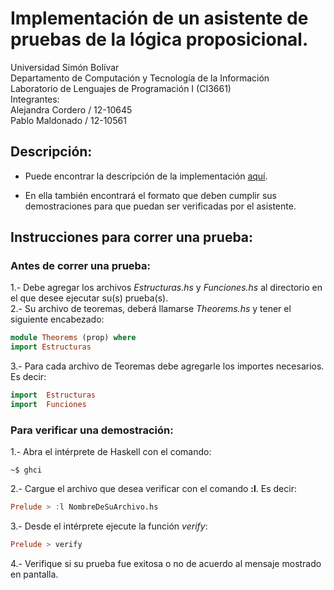 # Implementación de un asistente de pruebas de la lógica proposicional.

Universidad Simón Bolívar  
Departamento de Computación y Tecnología de la Información  
Laboratorio de Lenguajes de Programación I (CI3661)  
Integrantes:  
    Alejandra Cordero / 12-10645  
    Pablo Maldonado / 12-10561  

## Descripción:

* Puede encontrar la descripción de la implementación [aquí](https://github.com/Proyectos-AP/Lenguajes_CI3661/blob/master/Proyecto_1/Enunciado.pdf).

* En ella también encontrará el formato que deben cumplir sus demostraciones para que puedan ser verificadas por el asistente.  

## Instrucciones para correr una prueba:

### Antes de correr una prueba: 
1.- Debe agregar los archivos *Estructuras.hs* y *Funciones.hs* al directorio en el que desee ejecutar su(s) prueba(s).  
2.- Su archivo de teoremas, deberá llamarse *Theorems.hs* y tener el siguiente encabezado:
```haskell
module Theorems (prop) where
import Estructuras
```
3.- Para cada archivo de Teoremas debe agregarle los importes necesarios. Es decir:  
```haskell
import  Estructuras  
import  Funciones 
```
### Para verificar una demostración:

1.- Abra el intérprete de Haskell con el comando:  
```shell
~$ ghci
```  
2.- Cargue el archivo que desea verificar con el comando **:l**. Es decir:  
```haskell
Prelude > :l NombreDeSuArchivo.hs  
```
3.- Desde el intérprete ejecute la función *verify*:  
```haskell
Prelude > verify  
```
4.- Verifique si su prueba fue exitosa o no de acuerdo al mensaje mostrado en pantalla.   



 
